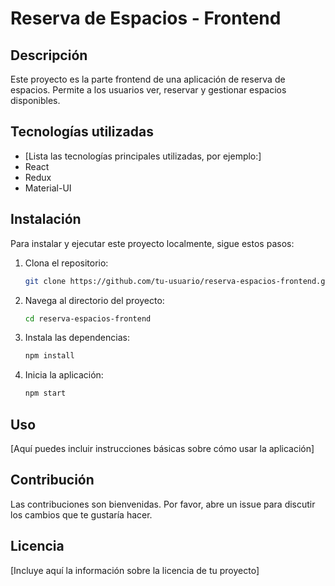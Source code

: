 # Reserva de Espacios - Frontend

## Descripción
Este proyecto es la parte frontend de una aplicación de reserva de espacios. Permite a los usuarios ver, reservar y gestionar espacios disponibles.

## Tecnologías utilizadas
- [Lista las tecnologías principales utilizadas, por ejemplo:]
- React
- Redux
- Material-UI

## Instalación
Para instalar y ejecutar este proyecto localmente, sigue estos pasos:

1. Clona el repositorio:
   ```bash
   git clone https://github.com/tu-usuario/reserva-espacios-frontend.git
   ```
2. Navega al directorio del proyecto:
   ```bash
   cd reserva-espacios-frontend
   ```
3. Instala las dependencias:
   ```bash
   npm install
   ```
4. Inicia la aplicación:
   ```bash
   npm start
   ```

## Uso
[Aquí puedes incluir instrucciones básicas sobre cómo usar la aplicación]

## Contribución
Las contribuciones son bienvenidas. Por favor, abre un issue para discutir los cambios que te gustaría hacer.

## Licencia
[Incluye aquí la información sobre la licencia de tu proyecto]
